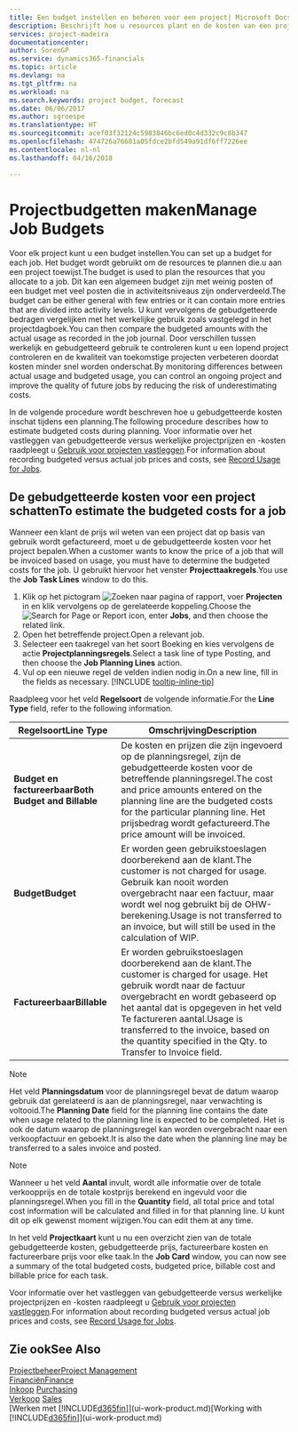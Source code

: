 ```yaml
---
title: Een budget instellen en beheren voor een project| Microsoft Docs
description: Beschrijft hoe u resources plant en de kosten van een project voorspelt en beheert door een budget voor elk project in te stellen.
services: project-madeira
documentationcenter: 
author: SorenGP
ms.service: dynamics365-financials
ms.topic: article
ms.devlang: na
ms.tgt_pltfrm: na
ms.workload: na
ms.search.keywords: project budget, forecast
ms.date: 06/06/2017
ms.author: sgroespe
ms.translationtype: HT
ms.sourcegitcommit: acef03f32124c5983846bc6ed0c4d332c9c8b347
ms.openlocfilehash: 474726a76681a05fdce2bfd549a91df6ff7226ee
ms.contentlocale: nl-nl
ms.lasthandoff: 04/16/2018

---
```

# <a name="manage-job-budgets"></a><span data-ttu-id="71b28-103">Projectbudgetten maken</span><span class="sxs-lookup"><span data-stu-id="71b28-103">Manage Job Budgets</span></span>
<span data-ttu-id="71b28-104">Voor elk project kunt u een budget instellen.</span><span class="sxs-lookup"><span data-stu-id="71b28-104">You can set up a budget for each job.</span></span> <span data-ttu-id="71b28-105">Het budget wordt gebruikt om de resources te plannen die.u aan een project toewijst.</span><span class="sxs-lookup"><span data-stu-id="71b28-105">The budget is used to plan the resources that you allocate to a job.</span></span> <span data-ttu-id="71b28-106">Dit kan een algemeen budget zijn met weinig posten of een budget met veel posten die in activiteitsniveaus zijn onderverdeeld.</span><span class="sxs-lookup"><span data-stu-id="71b28-106">The budget can be either general with few entries or it can contain more entries that are divided into activity levels.</span></span> <span data-ttu-id="71b28-107">U kunt vervolgens de gebudgetteerde bedragen vergelijken met het werkelijke gebruik zoals vastgelegd in het projectdagboek.</span><span class="sxs-lookup"><span data-stu-id="71b28-107">You can then compare the budgeted amounts with the actual usage as recorded in the job journal.</span></span> <span data-ttu-id="71b28-108">Door verschillen tussen werkelijk en gebudgetteerd gebruik te controleren kunt u een lopend project controleren en de kwaliteit van toekomstige projecten verbeteren doordat kosten minder snel worden onderschat.</span><span class="sxs-lookup"><span data-stu-id="71b28-108">By monitoring differences between actual usage and budgeted usage, you can control an ongoing project and improve the quality of future jobs by reducing the risk of underestimating costs.</span></span>

<span data-ttu-id="71b28-109">In de volgende procedure wordt beschreven hoe u gebudgetteerde kosten inschat tijdens een planning.</span><span class="sxs-lookup"><span data-stu-id="71b28-109">The following procedure describes how to estimate budgeted costs during planning.</span></span> <span data-ttu-id="71b28-110">Voor informatie over het vastleggen van gebudgetteerde versus werkelijke projectprijzen en -kosten raadpleegt u [Gebruik voor projecten vastleggen](projects-how-record-job-usage.md).</span><span class="sxs-lookup"><span data-stu-id="71b28-110">For information about recording budgeted versus actual job prices and costs, see [Record Usage for Jobs](projects-how-record-job-usage.md).</span></span>  

## <a name="JobBudgetCosts"></a> <span data-ttu-id="71b28-111">De gebudgetteerde kosten voor een project schatten</span><span class="sxs-lookup"><span data-stu-id="71b28-111">To estimate the budgeted costs for a job</span></span>
<span data-ttu-id="71b28-112">Wanneer een klant de prijs wil weten van een project dat op basis van gebruik wordt gefactureerd, moet u de gebudgetteerde kosten voor het project bepalen.</span><span class="sxs-lookup"><span data-stu-id="71b28-112">When a customer wants to know the price of a job that will be invoiced based on usage, you must have to determine the budgeted costs for the job.</span></span> <span data-ttu-id="71b28-113">U gebruikt hiervoor het venster **Projecttaakregels**.</span><span class="sxs-lookup"><span data-stu-id="71b28-113">You use the **Job Task Lines** window to do this.</span></span>

1. <span data-ttu-id="71b28-114">Klik op het pictogram ![Zoeken naar pagina of rapport](media/ui-search/search_small.png "pictogram Zoeken naar pagina of rapport"), voer **Projecten** in en klik vervolgens op de gerelateerde koppeling.</span><span class="sxs-lookup"><span data-stu-id="71b28-114">Choose the ![Search for Page or Report](media/ui-search/search_small.png "Search for Page or Report icon") icon, enter **Jobs**, and then choose the related link.</span></span>  
2. <span data-ttu-id="71b28-115">Open het betreffende project.</span><span class="sxs-lookup"><span data-stu-id="71b28-115">Open a relevant job.</span></span>
3. <span data-ttu-id="71b28-116">Selecteer een taakregel van het soort Boeking en kies vervolgens de actie **Projectplanningsregels**.</span><span class="sxs-lookup"><span data-stu-id="71b28-116">Select a task line of type Posting, and then choose the **Job Planning Lines** action.</span></span>
4. <span data-ttu-id="71b28-117">Vul op een nieuwe regel de velden indien nodig in.</span><span class="sxs-lookup"><span data-stu-id="71b28-117">On a new line, fill in the fields as necessary.</span></span> [!INCLUDE [tooltip-inline-tip](includes/tooltip-inline-tip_md.md)]   

<span data-ttu-id="71b28-118">Raadpleeg voor het veld **Regelsoort** de volgende informatie.</span><span class="sxs-lookup"><span data-stu-id="71b28-118">For the **Line Type** field, refer to the following information.</span></span>  

| <span data-ttu-id="71b28-119">Regelsoort</span><span class="sxs-lookup"><span data-stu-id="71b28-119">Line Type</span></span> | <span data-ttu-id="71b28-120">Omschrijving</span><span class="sxs-lookup"><span data-stu-id="71b28-120">Description</span></span> |
| --- | --- |
| <span data-ttu-id="71b28-121">**Budget en factureerbaar**</span><span class="sxs-lookup"><span data-stu-id="71b28-121">**Both Budget and Billable**</span></span> |<span data-ttu-id="71b28-122">De kosten en prijzen die zijn ingevoerd op de planningsregel, zijn de gebudgetteerde kosten voor de betreffende planningsregel.</span><span class="sxs-lookup"><span data-stu-id="71b28-122">The cost and price amounts entered on the planning line are the budgeted costs for the particular planning line.</span></span> <span data-ttu-id="71b28-123">Het prijsbedrag wordt gefactureerd.</span><span class="sxs-lookup"><span data-stu-id="71b28-123">The price amount will be invoiced.</span></span> |
| <span data-ttu-id="71b28-124">**Budget**</span><span class="sxs-lookup"><span data-stu-id="71b28-124">**Budget**</span></span> |<span data-ttu-id="71b28-125">Er worden geen gebruikstoeslagen doorberekend aan de klant.</span><span class="sxs-lookup"><span data-stu-id="71b28-125">The customer is not charged for usage.</span></span> <span data-ttu-id="71b28-126">Gebruik kan nooit worden overgebracht naar een factuur, maar wordt wel nog gebruikt bij de OHW-berekening.</span><span class="sxs-lookup"><span data-stu-id="71b28-126">Usage is not transferred to an invoice, but will still be used in the calculation of WIP.</span></span> |
| <span data-ttu-id="71b28-127">**Factureerbaar**</span><span class="sxs-lookup"><span data-stu-id="71b28-127">**Billable**</span></span> |<span data-ttu-id="71b28-128">Er worden gebruikstoeslagen doorberekend aan de klant.</span><span class="sxs-lookup"><span data-stu-id="71b28-128">The customer is charged for usage.</span></span> <span data-ttu-id="71b28-129">Het gebruik wordt naar de factuur overgebracht en wordt gebaseerd op het aantal dat is opgegeven in het veld Te factureren aantal.</span><span class="sxs-lookup"><span data-stu-id="71b28-129">Usage is transferred to the invoice, based on the quantity specified in the Qty. to Transfer to Invoice field.</span></span> |

> [!NOTE]  
>   <span data-ttu-id="71b28-130">Het veld **Planningsdatum** voor de planningsregel bevat de datum waarop gebruik dat gerelateerd is aan de planningsregel, naar verwachting is voltooid.</span><span class="sxs-lookup"><span data-stu-id="71b28-130">The **Planning Date** field for the planning line contains the date when usage related to the planning line is expected to be completed.</span></span> <span data-ttu-id="71b28-131">Het is ook de datum waarop de planningsregel kan worden overgebracht naar een verkoopfactuur en geboekt.</span><span class="sxs-lookup"><span data-stu-id="71b28-131">It is also the date when the planning line may be transferred to a sales invoice and posted.</span></span>  

> [!NOTE]  
>   <span data-ttu-id="71b28-132">Wanneer u het veld **Aantal** invult, wordt alle informatie over de totale verkoopprijs en de totale kostprijs berekend en ingevuld voor die planningsregel.</span><span class="sxs-lookup"><span data-stu-id="71b28-132">When you fill in the **Quantity** field, all total price and total cost information will be calculated and filled in for that planning line.</span></span> <span data-ttu-id="71b28-133">U kunt dit op elk gewenst moment wijzigen.</span><span class="sxs-lookup"><span data-stu-id="71b28-133">You can edit them at any time.</span></span>

<span data-ttu-id="71b28-134">In het veld **Projectkaart** kunt u nu een overzicht zien van de totale gebudgetteerde kosten, gebudgetteerde prijs, factureerbare kosten en factureerbare prijs voor elke taak.</span><span class="sxs-lookup"><span data-stu-id="71b28-134">In the **Job Card** window, you can now see a summary of the total budgeted costs, budgeted price, billable cost and billable price for each task.</span></span>

<span data-ttu-id="71b28-135">Voor informatie over het vastleggen van gebudgetteerde versus werkelijke projectprijzen en -kosten raadpleegt u [Gebruik voor projecten vastleggen](projects-how-record-job-usage.md).</span><span class="sxs-lookup"><span data-stu-id="71b28-135">For information about recording budgeted versus actual job prices and costs, see [Record Usage for Jobs](projects-how-record-job-usage.md).</span></span>

## <a name="see-also"></a><span data-ttu-id="71b28-136">Zie ook</span><span class="sxs-lookup"><span data-stu-id="71b28-136">See Also</span></span>
[<span data-ttu-id="71b28-137">Projectbeheer</span><span class="sxs-lookup"><span data-stu-id="71b28-137">Project Management</span></span>](projects-manage-projects.md)  
[<span data-ttu-id="71b28-138">Financiën</span><span class="sxs-lookup"><span data-stu-id="71b28-138">Finance</span></span>](finance.md)  
<span data-ttu-id="71b28-139">[Inkoop](purchasing-manage-purchasing.md)       </span><span class="sxs-lookup"><span data-stu-id="71b28-139">[Purchasing](purchasing-manage-purchasing.md)       </span></span>  
<span data-ttu-id="71b28-140">[Verkoop](sales-manage-sales.md)    </span><span class="sxs-lookup"><span data-stu-id="71b28-140">[Sales](sales-manage-sales.md)    </span></span>  
<span data-ttu-id="71b28-141">[Werken met [!INCLUDE[d365fin](includes/d365fin_md.md)]](ui-work-product.md)</span><span class="sxs-lookup"><span data-stu-id="71b28-141">[Working with [!INCLUDE[d365fin](includes/d365fin_md.md)]](ui-work-product.md)</span></span>  

